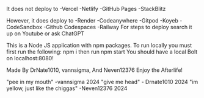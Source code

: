 It does not deploy to 
-Vercel
-Netlify
-GitHub Pages
-StackBlitz

However, it does deploy to
-Render
-Codeanywhere
-Gitpod
-Koyeb
-CodeSandbox
-Github Codespaces
-Railway
For steps to deploy search it up on Youtube or ask ChatGPT

This is a Node JS application with npm packages. To run locally you must first run the following:
npm i
then run
npm start
You should have a local Bolt on localhost:8080!

Made By DrNate1010, vannsigma, And Neven12376
Enjoy the Afterlife!

"pee in my mouth" -vannsigma 2024
"give me head" - Drnate1010 2024
"im yellow, just like the chiggas" -Neven12376 2024
